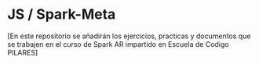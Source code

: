 # JS / Spark-Meta
[En este repositorio se añadirán los ejercicios, practicas y documentos que se trabajen en el curso de Spark AR impartido en Escuela de Codigo PILARES]
